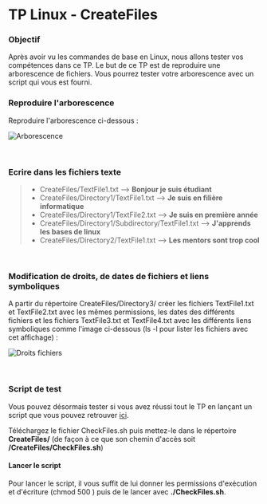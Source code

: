 # TP Linux - CreateFiles

### Objectif

Après avoir vu les commandes de base en Linux, nous allons tester vos compétences dans ce TP.
Le but de ce TP est de reproduire une arborescence de fichiers. Vous pourrez tester votre arborescence avec un script qui vous est fourni.
<br>

### Reproduire l'arborescence

Reproduire l'arborescence ci-dessous :

![Arborescence](https://i.imgur.com/zyB3bFa.png)

<br>

### Ecrire dans les fichiers texte

> - CreateFiles/TextFile1.txt --> **Bonjour je suis étudiant**
> - CreateFiles/Directory1/TextFile1.txt --> **Je suis en filière informatique**
> - CreateFiles/Directory1/TextFile2.txt --> **Je suis en première année**
> - CreateFiles/Directory1/Subdirectory/TextFile1.txt --> **J'apprends les bases de linux**
> - CreateFiles/Directory2/TextFile1.txt --> **Les mentors sont trop cool**


<br>

### Modification de droits, de dates de fichiers et liens symboliques

A partir du répertoire CreateFiles/Directory3/ créer les fichiers TextFile1.txt et TextFile2.txt avec les mêmes permissions, les dates des différents fichiers et les fichiers TextFile3.txt et TextFile4.txt avec les différents liens symboliques comme l'image ci-dessous (ls -l pour lister les fichiers avec cet affichage) :

![Droits fichiers](https://i.imgur.com/RV8NbB3.png)

<br>

### Script de test

Vous pouvez désormais tester si vous avez réussi tout le TP en lançant un script que vous pouvez retrouver [ici](https://raw.githubusercontent.com/Lyon-Ynov-Campus/Docs/main/Ymmersions/CheckFiles.sh).

Téléchargez le fichier CheckFiles.sh puis mettez-le dans le répertoire **CreateFiles/** (de façon à ce que son chemin d'accès soit **/CreateFiles/CheckFiles.sh**)

#### Lancer le script

Pour lancer le script, il vous suffit de lui donner les permissions d'exécution et d'écriture (chmod 500 <fichier>) puis de le lancer avec **./CheckFiles.sh**.